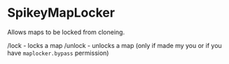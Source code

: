 # SpikeyMapLocker
Allows maps to be locked from cloneing. 

/lock - locks a map
/unlock - unlocks a map (only if made my you or if you have `maplocker.bypass` permission)

